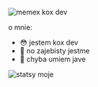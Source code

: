 ![memex kox dev](https://count.getloli.com/get/@memexurer)

o mnie:
- 😳 jestem kox dev
- 🎲 no zajebisty jestme
- 🤔 chyba umiem jave

![statsy moje](https://github-readme-stats.vercel.app/api?username=Memexurer&hide=contribs&count_private=true&show_icons=true)
